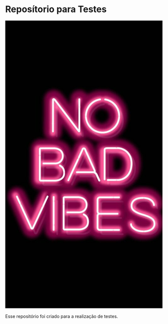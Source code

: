 # Reposítorio para Testes

![IMAGEM TESTE](./teste.jpg)

Esse repositório foi criado para a realização de testes.